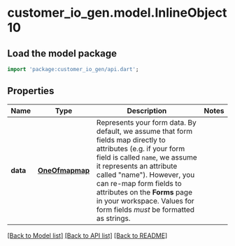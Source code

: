 # customer_io_gen.model.InlineObject10

## Load the model package
```dart
import 'package:customer_io_gen/api.dart';
```

## Properties
Name | Type | Description | Notes
------------ | ------------- | ------------- | -------------
**data** | [**OneOfmapmap**](OneOfmapmap.md) | Represents your form data. By default, we assume that form fields map directly to attributes (e.g. if your form field is called `name`, we assume it represents an attribute called \"name\"). However, you can re-map form fields to attributes on the **Forms** page in your workspace.  Values for form fields _must_ be formatted as strings.  | 

[[Back to Model list]](../README.md#documentation-for-models) [[Back to API list]](../README.md#documentation-for-api-endpoints) [[Back to README]](../README.md)


